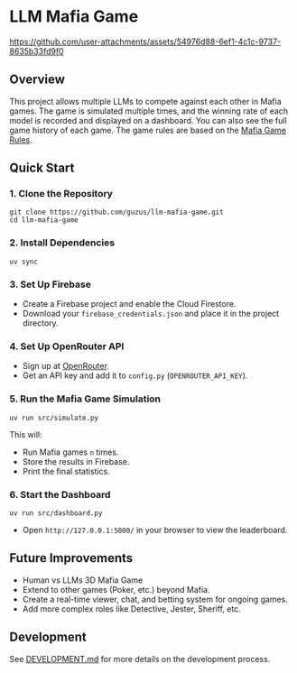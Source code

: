 # LLM Mafia Game

https://github.com/user-attachments/assets/54976d88-6ef1-4c1c-9737-8635b33fd9f0

## Overview

This project allows multiple LLMs to compete against each other in Mafia games. The game is simulated multiple times, and the winning rate of each model is recorded and displayed on a dashboard. You can also see the full game history of each game. The game rules are based on the [Mafia Game Rules](GAME_RULE.md).

## Quick Start

### 1. Clone the Repository

```
git clone https://github.com/guzus/llm-mafia-game.git
cd llm-mafia-game
```

### 2. Install Dependencies

```
uv sync
```

### 3. Set Up Firebase

- Create a Firebase project and enable the Cloud Firestore.
- Download your `firebase_credentials.json` and place it in the project directory.

### 4. Set Up OpenRouter API

- Sign up at [OpenRouter](https://openrouter.ai/).
- Get an API key and add it to `config.py` (`OPENROUTER_API_KEY`).

### 5. Run the Mafia Game Simulation

```
uv run src/simulate.py
```

This will:

- Run Mafia games `n` times.
- Store the results in Firebase.
- Print the final statistics.

### 6. Start the Dashboard

```
uv run src/dashboard.py
```

- Open `http://127.0.0.1:5000/` in your browser to view the leaderboard.

## Future Improvements

- Human vs LLMs 3D Mafia Game
- Extend to other games (Poker, etc.) beyond Mafia.
- Create a real-time viewer, chat, and betting system for ongoing games.
- Add more complex roles like Detective, Jester, Sheriff, etc.

## Development

See [DEVELOPMENT.md](DEVELOPMENT.md) for more details on the development process.
